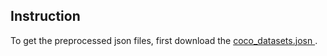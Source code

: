 <h2> Instruction </h2> 

To get the preprocessed json files, first download the <a target = "_blank" href="http://cs.stanford.edu/people/karpathy/deepimagesent/caption_datasets.zip "> coco_datasets.josn </a>.